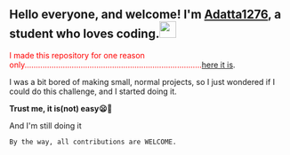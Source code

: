 ## Hello everyone, and welcome! I'm [Adatta1276](https://github.com/adatta1276), a student who loves coding.<img src="https://media.giphy.com/media/hvRJCLFzcasrR4ia7z/giphy.gif" width="30px"></img>

<span style="color:red">I made this repository for one reason only...............................................................................[here it is](https://github.com/Adatta1276/Among-Us-JS-Edition/tree/master/docs/why-i-made.md)</span>.


I was a bit bored of making small, normal projects, so I just wondered if I could do this challenge, and I started doing it. 

**Trust me, it is(not) easy😦😬**

And I'm still doing it

```By the way, all contributions are WELCOME.```
